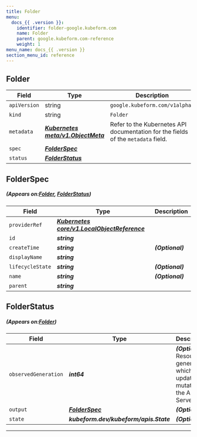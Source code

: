 ```yaml
---
title: Folder
menu:
  docs_{{ .version }}:
    identifier: folder-google.kubeform.com
    name: Folder
    parent: google.kubeform.com-reference
    weight: 1
menu_name: docs_{{ .version }}
section_menu_id: reference
---
```


## Folder
| Field | Type | Description |
| ------ | ----- | ----------- |
| `apiVersion` | string | `google.kubeform.com/v1alpha1` |
|    `kind` | string | `Folder` |
| `metadata` | ***[Kubernetes meta/v1.ObjectMeta](https://kubernetes.io/docs/reference/generated/kubernetes-api/v1.13/#objectmeta-v1-meta)***|Refer to the Kubernetes API documentation for the fields of the `metadata` field.|
| `spec` | ***[FolderSpec](#FolderSpec)***||
| `status` | ***[FolderStatus](#FolderStatus)***||
## FolderSpec
##### (Appears on:[Folder](#Folder), [FolderStatus](#FolderStatus))
| Field | Type | Description |
| ------ | ----- | ----------- |
| `providerRef` | ***[Kubernetes core/v1.LocalObjectReference](https://kubernetes.io/docs/reference/generated/kubernetes-api/v1.13/#localobjectreference-v1-core)***||
| `id` | ***string***||
| `createTime` | ***string***| ***(Optional)*** |
| `displayName` | ***string***||
| `lifecycleState` | ***string***| ***(Optional)*** |
| `name` | ***string***| ***(Optional)*** |
| `parent` | ***string***||
## FolderStatus
##### (Appears on:[Folder](#Folder))
| Field | Type | Description |
| ------ | ----- | ----------- |
| `observedGeneration` | ***int64***| ***(Optional)*** Resource generation, which is updated on mutation by the API Server.|
| `output` | ***[FolderSpec](#FolderSpec)***| ***(Optional)*** |
| `state` | ***kubeform.dev/kubeform/apis.State***| ***(Optional)*** |
---
